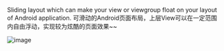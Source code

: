 Sliding layout which can make your view or viewgroup float on your layout of Android application.
可滑动的Android页面布局，上层View可以在一定范围内自由浮动，实现较为炫酷的页面效果~~

![image](https://github.com/xzwszl/SlidingLibrary/blob/master/picture/232.gif)
